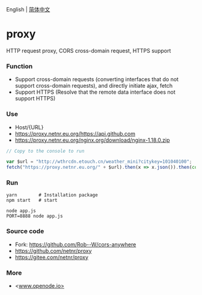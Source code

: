 English | [简体中文](README_zh-CN.md)

# proxy
HTTP request proxy, CORS cross-domain request, HTTPS support

### Function
- Support cross-domain requests (converting interfaces that do not support cross-domain requests), and directly initiate ajax, fetch
- Support HTTPS (Resolve that the remote data interface does not support HTTPS)

### Use
- Host/{URL}
- <https://proxy.netnr.eu.org/https://api.github.com>
- <https://proxy.netnr.eu.org/nginx.org/download/nginx-1.18.0.zip>

```js
// Copy to the console to run

var $url = "http://wthrcdn.etouch.cn/weather_mini?citykey=101040100";
fetch("https://proxy.netnr.eu.org/" + $url).then(x => x.json()).then(console.log)
```

### Run
```
yarn        # Installation package
npm start   # start

node app.js
PORT=8888 node app.js
```

### Source code
- Fork: <https://github.com/Rob--W/cors-anywhere>
- <https://github.com/netnr/proxy>
- <https://gitee.com/netnr/proxy>

### More
- <www.openode.io>
